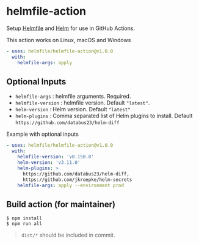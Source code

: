 # helmfile-action

Setup [Helmfile](https://github.com/helmfile/helmfile) and [Helm](https://github.com/helm/helm) for use in GitHub Actions.

This action works on Linux, macOS and Windows

```yaml
- uses: helmfile/helmfile-action@v1.0.0
  with:
    helmfile-args: apply
```

## Optional Inputs
- `helmfile-args` : helmfile arguments. Required.
- `helmfile-version` : helmfile version. Default `"latest"`.
- `helm-version` : Helm version. Default `"latest"`
- `helm-plugins` : Comma separated list of Helm plugins to install. Default `https://github.com/databus23/helm-diff`

Example with optional inputs

```yaml
- uses: helmfile/helmfile-action@v1.0.0
  with:
    helmfile-version: 'v0.150.0'
    helm-version: 'v3.11.0'
    helm-plugins: >
      https://github.com/databus23/helm-diff,
      https://github.com/jkroepke/helm-secrets
    helmfile-args: apply --environment prod
```

## Build action (for maintainer)

```
$ npm install
$ npm run all
```

> `dist/*` should be included in commit.
